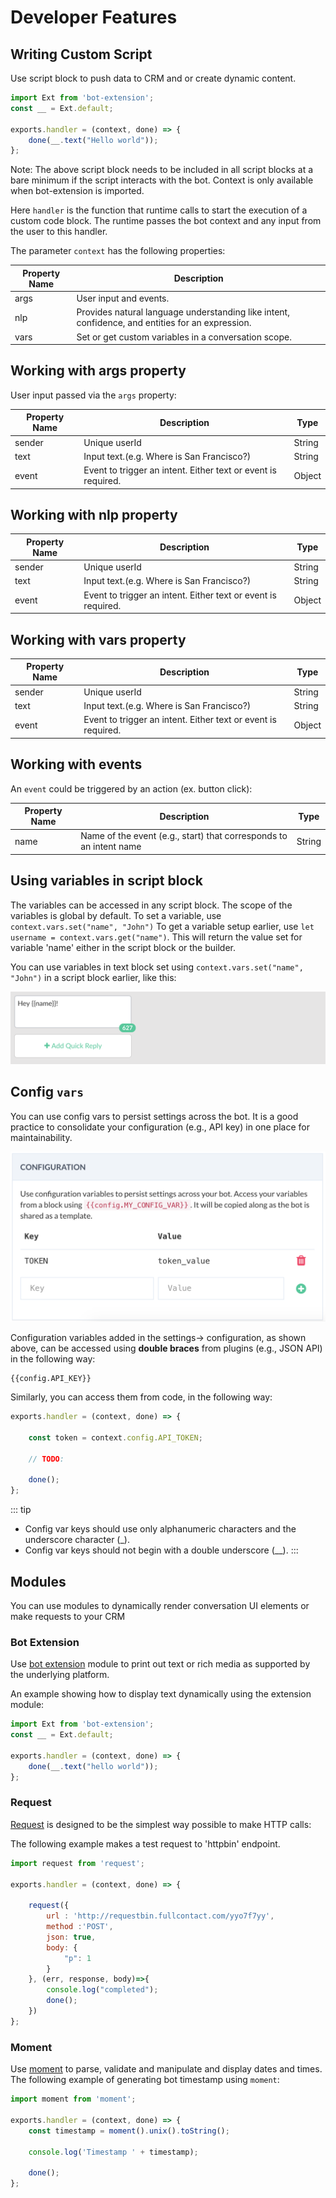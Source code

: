 # Developer Features

## Writing Custom Script

Use script block to push data to CRM and or create dynamic content. 

```javascript
import Ext from 'bot-extension';
const __ = Ext.default;

exports.handler = (context, done) => {
    done(__.text("Hello world"));
};
```

Note: The above script block needs to be included in all script blocks at a bare minimum if the script interacts with the bot. Context is only available when bot-extension is imported. 

Here `handler` is the function that runtime calls to start the execution of a custom code block. The runtime passes the bot context and any input from the user to this handler. 

The parameter `context` has the following properties:

| Property Name | Description |
| -- | -- |
| args | User input and events.
| nlp |  Provides natural language understanding like intent, confidence, and entities for an expression. 
| vars | Set or get custom variables in a conversation scope.


## Working with args property

User input passed via the `args` property:

| Property Name | Description | Type |
| -- | -- | -- |
| sender | Unique userId | String |
| text | Input text.(e.g. Where is San Francisco?) | String |
| event | Event to trigger an intent. Either text or event is required. | Object |

## Working with nlp property

| Property Name | Description | Type |
| -- | -- | -- |
| sender | Unique userId | String |
| text | Input text.(e.g. Where is San Francisco?) | String |
| event | Event to trigger an intent. Either text or event is required. | Object |

## Working with vars property

| Property Name | Description | Type |
| -- | -- | -- |
| sender | Unique userId | String |
| text | Input text.(e.g. Where is San Francisco?) | String |
| event | Event to trigger an intent. Either text or event is required. | Object |

## Working with events

An `event` could be triggered by an action (ex. button click):

| Property Name | Description | Type |
| -- | -- | -- |
| name | Name of the event (e.g., start) that corresponds to an intent name | String |

## Using variables in script block

The variables can be accessed in any script block. The scope of the variables is global by default. 
To set a variable, use  `context.vars.set("name", "John")`
To get a variable setup earlier, use `let username = context.vars.get("name")`. This will return the value set for variable 'name' either in the script block or the builder.

You can use variables in text block set using `context.vars.set("name", "John")` in a script block earlier, like this: 

![](./context-vars.png)



## Config `vars `

You can use config vars to persist settings across the bot. It is a good practice to consolidate your configuration (e.g., API key) in one place for maintainability. 

![](./config-vars.png)

Configuration variables added in the settings-> configuration, as shown above, can be accessed using **double braces** from plugins (e.g., JSON API) in the following way:

```
{{config.API_KEY}}
```

Similarly, you can access them from code,  in the following way:

```javascript
exports.handler = (context, done) => {
 
    const token = context.config.API_TOKEN;
    
    // TODO:

    done();
};
```

::: tip
 * Config var keys should use only alphanumeric characters and the underscore character (_).
 * Config var keys should not begin with a double underscore (__).
:::

## Modules
You can use modules to dynamically render conversation UI elements or make requests to your CRM

### Bot Extension
Use [bot extension](https://github.com/SmartloopAI/bot-extension) module to print out text or rich media as supported by the underlying platform.

An example showing how to display text dynamically using the extension module:

```javascript
import Ext from 'bot-extension';
const __ = Ext.default;

exports.handler = (context, done) => {
    done(__.text("hello world"));
};
```

### Request
[Request](https://github.com/request/request) is designed to be the simplest way possible to make HTTP calls:

The following example makes a test request to 'httpbin' endpoint.

```javascript
import request from 'request';

exports.handler = (context, done) => {
    
    request({
        url : 'http://requestbin.fullcontact.com/yyo7f7yy',
        method :'POST',
        json: true,
        body: {
            "p": 1
        }
    }, (err, response, body)=>{
        console.log("completed");
        done();     
    })
};

```

### Moment

Use [moment](https://momentjs.com/) to parse, validate and manipulate and display dates and times. The following example of generating bot timestamp using `moment`:

```javascript
import moment from 'moment';

exports.handler = (context, done) => {
    const timestamp = moment().unix().toString();
    
    console.log('Timestamp ' + timestamp);
    
    done();
};
```
